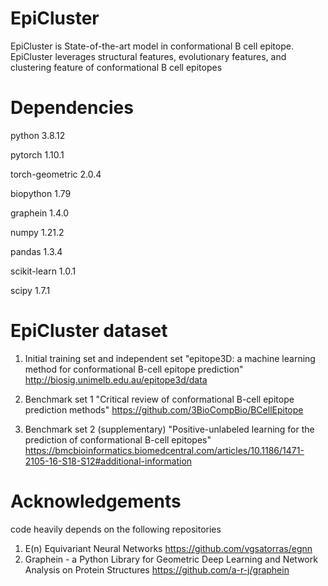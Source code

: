 # EpiCluster


EpiCluster is State-of-the-art model in conformational B cell epitope.
EpiCluster leverages structural features, evolutionary features, and clustering feature
of conformational B cell epitopes


Dependencies
=======================
python 3.8.12

pytorch 1.10.1

torch-geometric 2.0.4

biopython 1.79

graphein 1.4.0

numpy 1.21.2

pandas 1.3.4

scikit-learn 1.0.1

scipy 1.7.1


EpiCluster dataset 
=======================
1. Initial training set and independent set
"epitope3D: a machine learning method for conformational B-cell epitope prediction"
http://biosig.unimelb.edu.au/epitope3d/data

2. Benchmark set 1
"Critical review of conformational B-cell epitope prediction methods"
https://github.com/3BioCompBio/BCellEpitope

3. Benchmark set 2 (supplementary)
"Positive-unlabeled learning for the prediction of conformational B-cell epitopes"
https://bmcbioinformatics.biomedcentral.com/articles/10.1186/1471-2105-16-S18-S12#additional-information


Acknowledgements
=======================
code heavily depends on the following repositories
1. E(n) Equivariant Neural Networks https://github.com/vgsatorras/egnn
2. Graphein - a Python Library for Geometric Deep Learning and Network Analysis on Protein Structures
   https://github.com/a-r-j/graphein
